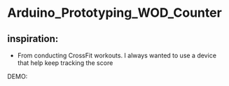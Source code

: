 # Arduino_Prototyping_WOD_Counter
## inspiration:
  * From conducting CrossFit workouts. I always wanted to use a device that help keep tracking the score
  
DEMO:
